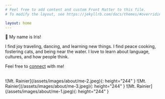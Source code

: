```yaml
---
# Feel free to add content and custom Front Matter to this file.
# To modify the layout, see https://jekyllrb.com/docs/themes/#overriding-theme-defaults

layout: home
---
```


👋 My name is Iris!

I find joy traveling, dancing, and learning new things. I find peace cooking, fostering cats, and being near the water. I love to learn about language, cultures, and how people think.

Feel free to [connect](https://www.linkedin.com/in/irisgau/) with me!

<br>
![Mt. Rainier](/assets/images/about/me-2.jpeg){: height="244" }
![Mt. Rainier](/assets/images/about/me-3.jpeg){: height="244" }
![Mt. Rainier](/assets/images/about/me-1.jpeg){: height="244" }

<br>


<!-- This is the base Jekyll theme. You can find out more info about customizing your Jekyll theme, as well as basic Jekyll usage documentation at [jekyllrb.com](https://jekyllrb.com/)

You can find the source code for Minima at GitHub:
[jekyll][jekyll-organization] /
[minima](https://github.com/jekyll/minima)

You can find the source code for Jekyll at GitHub:
[jekyll][jekyll-organization] /
[jekyll](https://github.com/jekyll/jekyll)


[jekyll-organization]: https://github.com/jekyll -->
